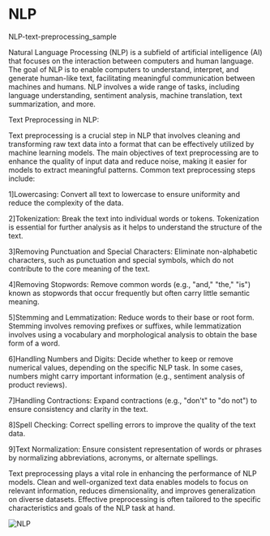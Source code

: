 # NLP
NLP-text-preprocessing_sample


Natural Language Processing (NLP) is a subfield of artificial intelligence (AI) that focuses on the interaction between computers and human language. The goal of NLP is to enable computers to understand, interpret, and generate human-like text, facilitating meaningful communication between machines and humans. NLP involves a wide range of tasks, including language understanding, sentiment analysis, machine translation, text summarization, and more.

Text Preprocessing in NLP:

Text preprocessing is a crucial step in NLP that involves cleaning and transforming raw text data into a format that can be effectively utilized by machine learning models. The main objectives of text preprocessing are to enhance the quality of input data and reduce noise, making it easier for models to extract meaningful patterns. Common text preprocessing steps include:

1]Lowercasing:
Convert all text to lowercase to ensure uniformity and reduce the complexity of the data.

2]Tokenization:
Break the text into individual words or tokens. Tokenization is essential for further analysis as it helps to understand the structure of the text.

3]Removing Punctuation and Special Characters:
Eliminate non-alphabetic characters, such as punctuation and special symbols, which do not contribute to the core meaning of the text.

4]Removing Stopwords:
Remove common words (e.g., "and," "the," "is") known as stopwords that occur frequently but often carry little semantic meaning.

5]Stemming and Lemmatization:
Reduce words to their base or root form. Stemming involves removing prefixes or suffixes, while lemmatization involves using a vocabulary and morphological analysis to obtain the base form of a word.

6]Handling Numbers and Digits:
Decide whether to keep or remove numerical values, depending on the specific NLP task. In some cases, numbers might carry important information (e.g., sentiment analysis of product reviews).

7]Handling Contractions:
Expand contractions (e.g., "don't" to "do not") to ensure consistency and clarity in the text.

8]Spell Checking:
Correct spelling errors to improve the quality of the text data.

9]Text Normalization:
Ensure consistent representation of words or phrases by normalizing abbreviations, acronyms, or alternate spellings.


Text preprocessing plays a vital role in enhancing the performance of NLP models. Clean and well-organized text data enables models to focus on relevant information, reduces dimensionality, and improves generalization on diverse datasets. Effective preprocessing is often tailored to the specific characteristics and goals of the NLP task at hand.




![NLP](https://github.com/PrashantC-9895/NLP/assets/143035523/c42d2720-41d3-44cb-a956-a95d280d130d)



